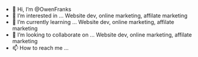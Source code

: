 - 👋 Hi, I’m @OwenFranks
- 👀 I’m interested in ... Website dev, online marketing, affilate marketing  
- 🌱 I’m currently learning ... Website dev, online marketing, affilate marketing  
- 💞️ I’m looking to collaborate on ... Website dev, online marketing, affilate marketing  
- 📫 How to reach me ... 

<!---
OwenFranks/OwenFranks is a ✨ special ✨ repository because its `README.md` (this file) appears on your GitHub profile.
You can click the Preview link to take a look at your changes.
--->
